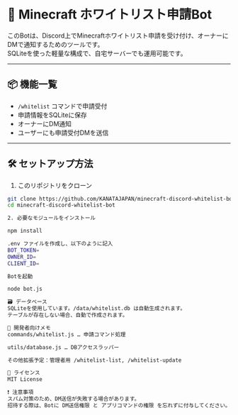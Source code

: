 # 🧾 Minecraft ホワイトリスト申請Bot

このBotは、Discord上でMinecraftホワイトリスト申請を受け付け、オーナーにDMで通知するためのツールです。  
SQLiteを使った軽量な構成で、自宅サーバーでも運用可能です。

---

## 📦 機能一覧

- `/whitelist` コマンドで申請受付
- 申請情報をSQLiteに保存
- オーナーにDM通知
- ユーザーにも申請受付DMを送信

---

## 🛠️ セットアップ方法

1. このリポジトリをクローン
```bash
git clone https://github.com/KANATAJAPAN/minecraft-discord-whitelist-bot.git
cd minecraft-discord-whitelist-bot

2. 必要なモジュールをインストール

npm install

.env ファイルを作成し、以下のように記入
BOT_TOKEN=
OWNER_ID=
CLIENT_ID=

Botを起動

node bot.js

🗃️ データベース
SQLiteを使用しています。/data/whitelist.db は自動生成されます。
テーブルが存在しない場合、自動で作成されます。

👤 開発者向けメモ
commands/whitelist.js … 申請コマンド処理

utils/database.js … DBアクセスラッパー

その他拡張予定：管理者用 /whitelist-list, /whitelist-update

📄 ライセンス
MIT License

❗ 注意事項
スパム対策のため、DM送信が失敗する場合があります。
招待する際は、Botに DM送信権限 と アプリコマンドの権限 を忘れずに付与してください。

